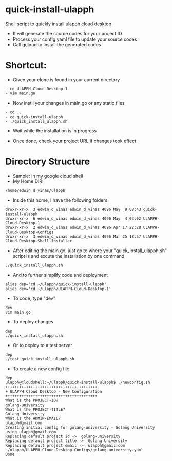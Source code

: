 # quick-install-ulapph
Shell script to quickly install ulapph cloud desktop
- It will generate the source codes for your project ID
- Process your config yaml file to update your source codes
- Call gcloud to install the generated codes

# Shortcut:
* Given your clone is found in your current directory 
```
- cd ULAPPH-Cloud-Desktop-1 
- vim main.go
```

* Now instll your changes in main.go or any static files
```
- cd ..
- cd quick-install-ulapph
- ./quick_install_ulapph.sh
```

* Wait while the installation is in progress
- Once done, check your project URL if changes took effect

# Directory Structure
- Sample: In my google cloud shell
- My Home DIR:
```
/home/edwin_d_vinas/ulapph
```

- Inside this home, I have the following folders:
```
drwxr-xr-x  3 edwin_d_vinas edwin_d_vinas 4096 May  9 08:43 quick-install-ulapph
drwxr-xr-x  6 edwin_d_vinas edwin_d_vinas 4096 May  4 03:02 ULAPPH-Cloud-Desktop-1
drwxr-xr-x  2 edwin_d_vinas edwin_d_vinas 4096 Apr 17 22:28 ULAPPH-Cloud-Desktop-Configs
drwxr-xr-x  3 edwin_d_vinas edwin_d_vinas 4096 Mar 25 18:57 ULAPPH-Cloud-Desktop-Shell-Installer
```

- After editing the main.go, just go to where your "quick_install_ulapph.sh" script is and excute the installation by one command

```
./quick_install_ulapph.sh
```

- And to further simplify code and deployment
```
alias dep='cd ~/ulapph/quick-install-ulapph'
alias dev='cd ~/ulapph/ULAPPH-Cloud-Desktop-1'
```

- To code, type "dev"
```
dev
vim main.go
```

- To deploy changes
```
dep
./quick_install_ulapph.sh
```

- Or to deploy to a test server
```
dep
./test_quick_install_ulapph.sh
```


- To create a new config file
```
dep
ulapph@cloudshell:~/ulapph/quick-install-ulapph$ ./newconfig.sh
++++++++++++++++++++++++++++++++++++++++
+ ULAPPH Cloud Desktop - New Configuration
++++++++++++++++++++++++++++++++++++++++
What is the PROJECT-ID?
golang-university
What is the PROJECT-TITLE?
Golang University
What is the ADMIN-EMAIL?
ulapph@gmail.com
Creating initial config for golang-university - Golang University using ulapph@gmail.com
Replacing default project id ->  golang-university
Replacing default project title ->  Golang University
Replacing default project email ->  ulapph@gmail.com
~/ulapph/ULAPPH-Cloud-Desktop-Configs/golang-university.yaml
Done
```

